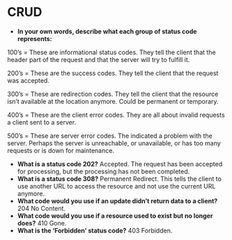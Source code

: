 # CRUD
* **In your own words, describe what each group of status code represents:**

100’s = These are informational status codes. They tell the client that the header part of the request and that the server will try to fulfill it.

200’s = These are the success codes. They tell the client that the request was accepted.

300’s = These are redirection codes. They tell the client that the resource isn’t available at the location anymore. Could be permanent or temporary.

400’s = These are the client error codes. They are all about invalid requests a client sent to a server.

500’s = These are server error codes. The indicated a problem with the server. Perhaps the server is unreachable, or unavailable, or has too many requests or is down for maintenance.
* **What is a status code 202?** Accepted. The request has been accepted for processing, but the processing has not been completed.
* **What is a status code 308?** Permanent Redirect. This tells the client to use another URL to access the resource and not use the current URL anymore.
* **What code would you use if an update didn’t return data to a client?** 204 No Content.
* **What code would you use if a resource used to exist but no longer does?** 410 Gone.
* **What is the ‘Forbidden’ status code?** 403 Forbidden.